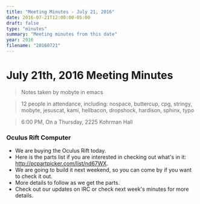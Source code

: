 ```yaml
---
title: "Meeting Minutes - July 21, 2016"
date: 2016-07-21T12:00:00-05:00
draft: false
type: "minutes"
summary: "Meeting minutes from this date"
year: 2016
filename: "20160721"
---
```


# July 21th, 2016 Meeting Minutes
> Notes taken by mobyte in emacs

> 12 people in attendance, including: nospace, buttercup, cpg, stringy, mobyte, jesuscat, kami, hellbacon, dropshock, hardison, sphinx, typo

> 6:00 PM, On a Thursday, 2225 Kohrman Hall

### Oculus Rift Computer
- We are buying the Oculus Rift today.
- Here is the parts list if you are interested in checking out what's in it: http://pcpartpicker.com/list/nd67WX.
- We are going to build it next weekend, so you can come by if you want to check it out.
- More details to follow as we get the parts.
- Check out our updates on IRC or check next week's minutes for more details.
